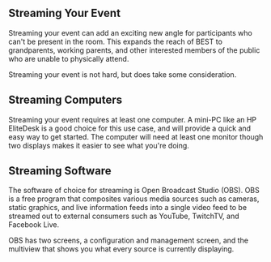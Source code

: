 ## Streaming Your Event

Streaming your event can add an exciting new angle for participants
who can't be present in the room.  This expands the reach of BEST to
grandparents, working parents, and other interested members of the
public who are unable to physically attend.

Streaming your event is not hard, but does take some consideration.

## Streaming Computers

Streaming your event requires at least one computer.  A mini-PC like
an HP EliteDesk is a good choice for this use case, and will provide a
quick and easy way to get started.  The computer will need at least
one monitor though two displays makes it easier to see what you're
doing.

## Streaming Software

The software of choice for streaming is Open Broadcast Studio (OBS).
OBS is a free program that composites various media sources such as
cameras, static graphics, and live information feeds into a single
video feed to be streamed out to external consumers such as YouTube,
TwitchTV, and Facebook Live.

OBS has two screens, a configuration and management screen, and the
multiview that shows you what every source is currently displaying.

